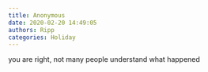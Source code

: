 ```yaml
---
title: Anonymous
date: 2020-02-20 14:49:05
authors: Ripp
categories: Holiday
---
```


 you are right, not many people understand what happened
